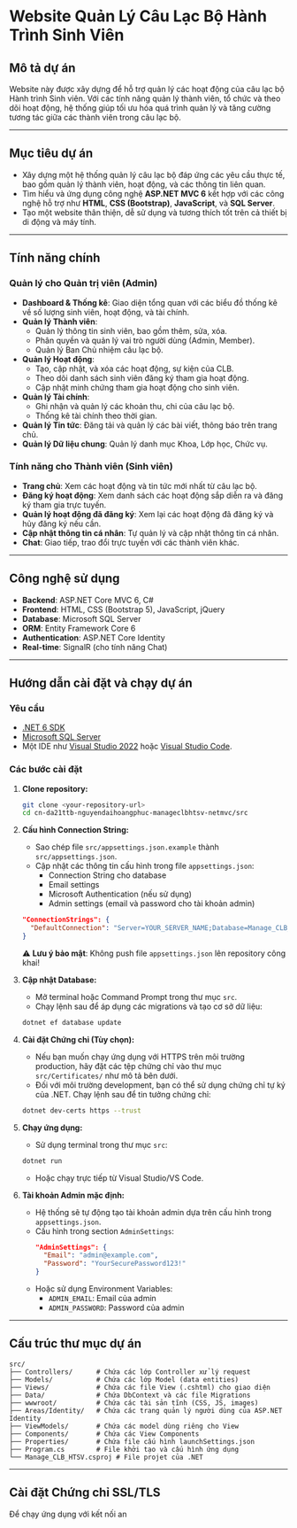 ﻿# Website Quản Lý Câu Lạc Bộ Hành Trình Sinh Viên

## Mô tả dự án
Website này được xây dựng để hỗ trợ quản lý các hoạt động của câu lạc bộ Hành trình Sinh viên. Với các tính năng quản lý thành viên, tổ chức và theo dõi hoạt động, hệ thống giúp tối ưu hóa quá trình quản lý và tăng cường tương tác giữa các thành viên trong câu lạc bộ.

---

## Mục tiêu dự án
- Xây dựng một hệ thống quản lý câu lạc bộ đáp ứng các yêu cầu thực tế, bao gồm quản lý thành viên, hoạt động, và các thông tin liên quan.
- Tìm hiểu và ứng dụng công nghệ **ASP.NET MVC 6** kết hợp với các công nghệ hỗ trợ như **HTML**, **CSS (Bootstrap)**, **JavaScript**, và **SQL Server**.
- Tạo một website thân thiện, dễ sử dụng và tương thích tốt trên cả thiết bị di động và máy tính.

---

## Tính năng chính

### Quản lý cho Quản trị viên (Admin)
- **Dashboard & Thống kê**: Giao diện tổng quan với các biểu đồ thống kê về số lượng sinh viên, hoạt động, và tài chính.
- **Quản lý Thành viên**:
    - Quản lý thông tin sinh viên, bao gồm thêm, sửa, xóa.
    - Phân quyền và quản lý vai trò người dùng (Admin, Member).
    - Quản lý Ban Chủ nhiệm câu lạc bộ.
- **Quản lý Hoạt động**:
    - Tạo, cập nhật, và xóa các hoạt động, sự kiện của CLB.
    - Theo dõi danh sách sinh viên đăng ký tham gia hoạt động.
    - Cập nhật minh chứng tham gia hoạt động cho sinh viên.
- **Quản lý Tài chính**:
    - Ghi nhận và quản lý các khoản thu, chi của câu lạc bộ.
    - Thống kê tài chính theo thời gian.
- **Quản lý Tin tức**: Đăng tải và quản lý các bài viết, thông báo trên trang chủ.
- **Quản lý Dữ liệu chung**: Quản lý danh mục Khoa, Lớp học, Chức vụ.

### Tính năng cho Thành viên (Sinh viên)
- **Trang chủ**: Xem các hoạt động và tin tức mới nhất từ câu lạc bộ.
- **Đăng ký hoạt động**: Xem danh sách các hoạt động sắp diễn ra và đăng ký tham gia trực tuyến.
- **Quản lý hoạt động đã đăng ký**: Xem lại các hoạt động đã đăng ký và hủy đăng ký nếu cần.
- **Cập nhật thông tin cá nhân**: Tự quản lý và cập nhật thông tin cá nhân.
- **Chat**: Giao tiếp, trao đổi trực tuyến với các thành viên khác.

---

## Công nghệ sử dụng
- **Backend**: ASP.NET Core MVC 6, C#
- **Frontend**: HTML, CSS (Bootstrap 5), JavaScript, jQuery
- **Database**: Microsoft SQL Server
- **ORM**: Entity Framework Core 6
- **Authentication**: ASP.NET Core Identity
- **Real-time**: SignalR (cho tính năng Chat)

---

## Hướng dẫn cài đặt và chạy dự án

### Yêu cầu
- [.NET 6 SDK](https://dotnet.microsoft.com/en-us/download/dotnet/6.0)
- [Microsoft SQL Server](https://www.microsoft.com/en-us/sql-server/sql-server-downloads)
- Một IDE như [Visual Studio 2022](https://visualstudio.microsoft.com/) hoặc [Visual Studio Code](https://code.visualstudio.com/).

### Các bước cài đặt

1.  **Clone repository:**
    ```bash
    git clone <your-repository-url>
    cd cn-da21ttb-nguyendaihoangphuc-manageclbhtsv-netmvc/src
    ```

2.  **Cấu hình Connection String:**
    - Sao chép file `src/appsettings.json.example` thành `src/appsettings.json`.
    - Cập nhật các thông tin cấu hình trong file `appsettings.json`:
      - Connection String cho database
      - Email settings
      - Microsoft Authentication (nếu sử dụng)
      - Admin settings (email và password cho tài khoản admin)
    ```json
    "ConnectionStrings": {
      "DefaultConnection": "Server=YOUR_SERVER_NAME;Database=Manage_CLB_HTSV_DB;Trusted_Connection=True;MultipleActiveResultSets=true;TrustServerCertificate=True"
    }
    ```
    ⚠️ **Lưu ý bảo mật**: Không push file `appsettings.json` lên repository công khai!

3.  **Cập nhật Database:**
    - Mở terminal hoặc Command Prompt trong thư mục `src`.
    - Chạy lệnh sau để áp dụng các migrations và tạo cơ sở dữ liệu:
    ```bash
    dotnet ef database update
    ```

4.  **Cài đặt Chứng chỉ (Tùy chọn):**
    - Nếu bạn muốn chạy ứng dụng với HTTPS trên môi trường production, hãy đặt các tệp chứng chỉ vào thư mục `src/Certificates/` như mô tả bên dưới.
    - Đối với môi trường development, bạn có thể sử dụng chứng chỉ tự ký của .NET. Chạy lệnh sau để tin tưởng chứng chỉ:
    ```bash
    dotnet dev-certs https --trust
    ```

5.  **Chạy ứng dụng:**
    - Sử dụng terminal trong thư mục `src`:
    ```bash
    dotnet run
    ```
    - Hoặc chạy trực tiếp từ Visual Studio/VS Code.

6.  **Tài khoản Admin mặc định:**
    - Hệ thống sẽ tự động tạo tài khoản admin dựa trên cấu hình trong `appsettings.json`.
    - Cấu hình trong section `AdminSettings`:
      ```json
      "AdminSettings": {
        "Email": "admin@example.com",
        "Password": "YourSecurePassword123!"
      }
      ```
    - Hoặc sử dụng Environment Variables:
      - `ADMIN_EMAIL`: Email của admin
      - `ADMIN_PASSWORD`: Password của admin

---

## Cấu trúc thư mục dự án
```
src/
├── Controllers/      # Chứa các lớp Controller xử lý request
├── Models/           # Chứa các lớp Model (data entities)
├── Views/            # Chứa các file View (.cshtml) cho giao diện
├── Data/             # Chứa DbContext và các file Migrations
├── wwwroot/          # Chứa các tài sản tĩnh (CSS, JS, images)
├── Areas/Identity/   # Chứa các trang quản lý người dùng của ASP.NET Identity
├── ViewModels/       # Chứa các model dùng riêng cho View
├── Components/       # Chứa các View Components
├── Properties/       # Chứa file cấu hình launchSettings.json
├── Program.cs        # File khởi tạo và cấu hình ứng dụng
└── Manage_CLB_HTSV.csproj # File projet của .NET
```

---

## Cài đặt Chứng chỉ SSL/TLS

Để chạy ứng dụng với kết nối an